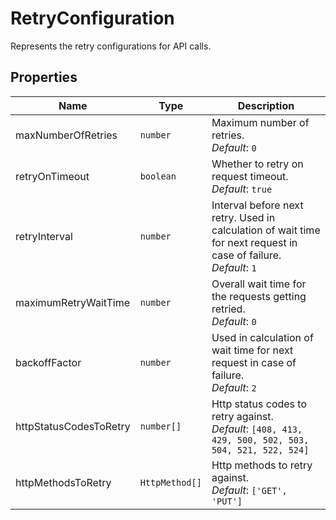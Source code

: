
# RetryConfiguration

Represents the retry configurations for API calls.

## Properties

| Name | Type | Description |
|  --- | --- | --- |
| maxNumberOfRetries | `number` | Maximum number of retries. <br> *Default*: `0` |
| retryOnTimeout | `boolean` | Whether to retry on request timeout. <br> *Default*: `true` |
| retryInterval | `number` | Interval before next retry. Used in calculation of wait time for next request in case of failure. <br> *Default*: `1` |
| maximumRetryWaitTime | `number` | Overall wait time for the requests getting retried. <br> *Default*: `0` |
| backoffFactor | `number` | Used in calculation of wait time for next request in case of failure. <br> *Default*: `2` |
| httpStatusCodesToRetry | `number[]` | Http status codes to retry against. <br> *Default*: `[408, 413, 429, 500, 502, 503, 504, 521, 522, 524]` |
| httpMethodsToRetry | `HttpMethod[]` | Http methods to retry against. <br> *Default*: `['GET', 'PUT']` |

